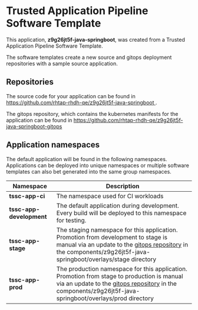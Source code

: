 # Trusted Application Pipeline Software Template

This application, **z9g26jt5f-java-springboot**, was created from a Trusted Application Pipeline Software Template.

The software templates create a new source and gitops deployment repositories with a sample source application. 

## Repositories

The source code for your application can be found in [https://github.com/rhtap-rhdh-qe/z9g26jt5f-java-springboot ](https://github.com/rhtap-rhdh-qe/z9g26jt5f-java-springboot ).
 
The gitops repository, which contains the kubernetes manifests for the application can be found in 
[https://github.com/rhtap-rhdh-qe/z9g26jt5f-java-springboot-gitops ](https://github.com/rhtap-rhdh-qe/z9g26jt5f-java-springboot-gitops ) 

## Application namespaces 

The default application will be found in the following namespaces. Applications can be deployed into unique namespaces or multiple software templates can also bet generated into the same group namespaces.  

|  Namespace   |  Description   |  
| -------- | -------- |
| **tssc-app-ci** | The namespace used for CI workloads |
| **tssc-app-development** | The default application during development. Every build will be deployed to this namespace for testing. |
| **tssc-app-stage** | The staging namespace for this application. Promotion from development to stage is manual via an update to the [gitops repository](https://github.com/rhtap-rhdh-qe/z9g26jt5f-java-springboot-gitops ) in the components/z9g26jt5f-java-springboot/overlays/stage directory |
| **tssc-app-prod** | The production namespace for this application. Promotion from stage to production is manual via an update to the [gitops repository](https://github.com/rhtap-rhdh-qe/z9g26jt5f-java-springboot-gitops ) in the components/z9g26jt5f-java-springboot/overlays/prod directory |